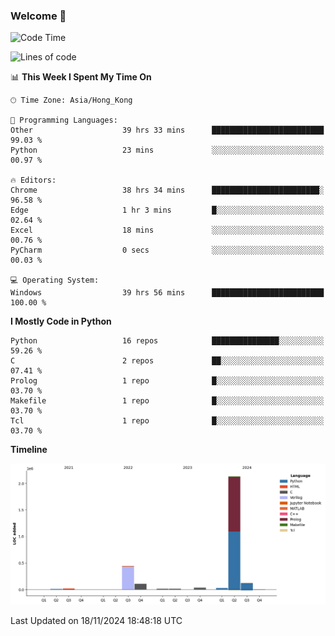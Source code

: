 ### Welcome 👋

<!--START_SECTION:waka-->
![Code Time](http://img.shields.io/badge/Code%20Time-987%20hrs%2052%20mins-blue)

![Lines of code](https://img.shields.io/badge/From%20Hello%20World%20I%27ve%20Written-2.9%20million%20lines%20of%20code-blue)

📊 **This Week I Spent My Time On** 

```text
🕑︎ Time Zone: Asia/Hong_Kong

💬 Programming Languages: 
Other                    39 hrs 33 mins      █████████████████████████   99.03 % 
Python                   23 mins             ░░░░░░░░░░░░░░░░░░░░░░░░░   00.97 % 

🔥 Editors: 
Chrome                   38 hrs 34 mins      ████████████████████████░   96.58 % 
Edge                     1 hr 3 mins         █░░░░░░░░░░░░░░░░░░░░░░░░   02.64 % 
Excel                    18 mins             ░░░░░░░░░░░░░░░░░░░░░░░░░   00.76 % 
PyCharm                  0 secs              ░░░░░░░░░░░░░░░░░░░░░░░░░   00.03 % 

💻 Operating System: 
Windows                  39 hrs 56 mins      █████████████████████████   100.00 % 
```

**I Mostly Code in Python** 

```text
Python                   16 repos            ███████████████░░░░░░░░░░   59.26 % 
C                        2 repos             ██░░░░░░░░░░░░░░░░░░░░░░░   07.41 % 
Prolog                   1 repo              █░░░░░░░░░░░░░░░░░░░░░░░░   03.70 % 
Makefile                 1 repo              █░░░░░░░░░░░░░░░░░░░░░░░░   03.70 % 
Tcl                      1 repo              █░░░░░░░░░░░░░░░░░░░░░░░░   03.70 % 
```



**Timeline**

![Lines of Code chart](https://raw.githubusercontent.com/xhj2501/xhj2501/main/assets/bar_graph.png)


 Last Updated on 18/11/2024 18:48:18 UTC
<!--END_SECTION:waka-->

